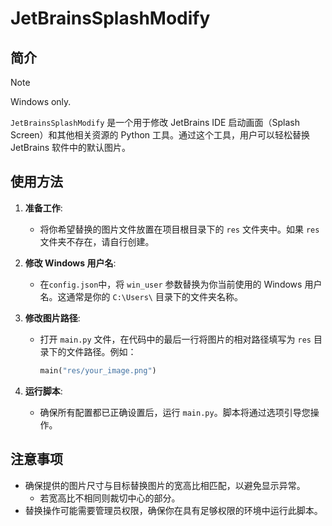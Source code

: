 # JetBrainsSplashModify

## 简介
> [!NOTE]
> Windows only.

`JetBrainsSplashModify` 是一个用于修改 JetBrains IDE 启动画面（Splash Screen）和其他相关资源的 Python 工具。通过这个工具，用户可以轻松替换 JetBrains 软件中的默认图片。

## 使用方法

1. **准备工作**:
   - 将你希望替换的图片文件放置在项目根目录下的 `res` 文件夹中。如果 `res` 文件夹不存在，请自行创建。

2. **修改 Windows 用户名**:
   - 在`config.json`中，将 `win_user` 参数替换为你当前使用的 Windows 用户名。这通常是你的 `C:\Users\` 目录下的文件夹名称。

3. **修改图片路径**:
   - 打开 `main.py` 文件，在代码中的最后一行将图片的相对路径填写为 `res` 目录下的文件路径。例如：
     ```python
     main("res/your_image.png")
     ```

4. **运行脚本**:
   - 确保所有配置都已正确设置后，运行 `main.py`。脚本将通过选项引导您操作。

## 注意事项

- 确保提供的图片尺寸与目标替换图片的宽高比相匹配，以避免显示异常。
  - 若宽高比不相同则裁切中心的部分。
- 替换操作可能需要管理员权限，确保你在具有足够权限的环境中运行此脚本。
